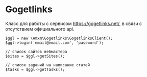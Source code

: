# Gogetlinks

Класс для работы с сервисом https://gogetlinks.net/, в связи с отсутствием официального api.

```
$ggl = new \Amxm\Gogetlinks\GogetlinksClient();
$ggl->login('email@email.com', 'password');

// список сайтов вебмастера
$sites = $ggl->getSites();

// список заданий на написание статей
$tasks = $ggl->getTasks();
```

